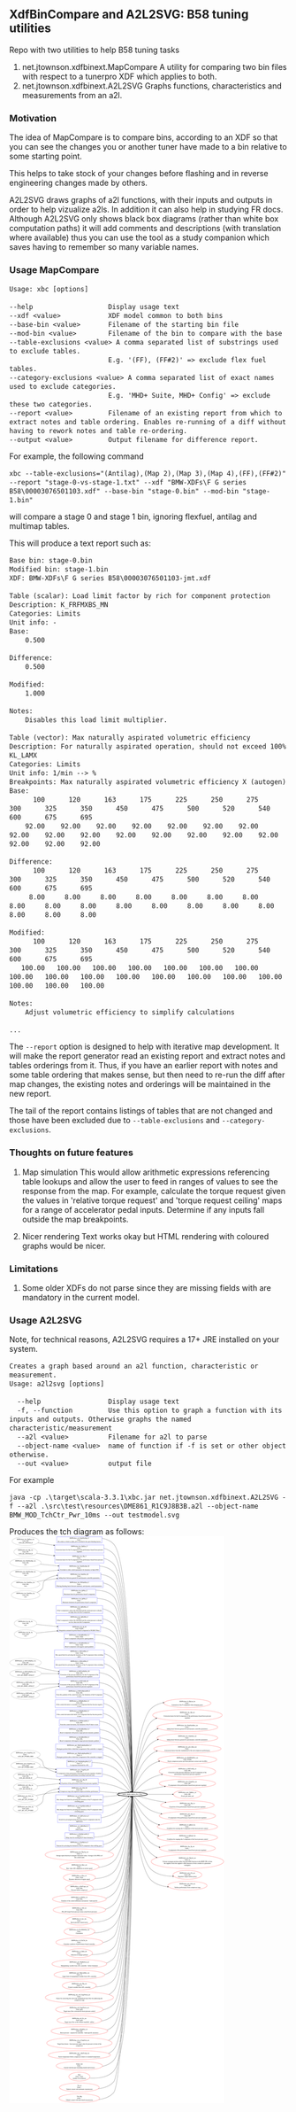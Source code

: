 ## XdfBinCompare and A2L2SVG: B58 tuning utilities 

Repo with two utilities to help B58 tuning tasks
1. net.jtownson.xdfbinext.MapCompare A utility for comparing two bin files with respect to a tunerpro XDF which applies to both.
2. net.jtownson.xdfbinext.A2L2SVG Graphs functions, characteristics and measurements from an a2l.

### Motivation

The idea of MapCompare is to compare bins, according to an XDF so that you can
see the changes you or another tuner have made to a bin relative to some starting point.

This helps to take stock of your changes before flashing and in reverse engineering
changes made by others.

A2L2SVG draws graphs of a2l functions, with their inputs and outputs in order to help vizualize a2ls.
In addition it can also help in studying FR docs. Although A2L2SVG only shows black box diagrams (rather
than white box computation paths) it will add comments and descriptions (with translation where available)
thus you can use the tool as a study companion which saves having to remember so many variable names.

### Usage MapCompare
```shell
Usage: xbc [options]

--help                   Display usage text
--xdf <value>            XDF model common to both bins
--base-bin <value>       Filename of the starting bin file
--mod-bin <value>        Filename of the bin to compare with the base
--table-exclusions <value> A comma separated list of substrings used to exclude tables. 
                         E.g. '(FF), (FF#2)' => exclude flex fuel tables.
--category-exclusions <value> A comma separated list of exact names used to exclude categories. 
                         E.g. 'MHD+ Suite, MHD+ Config' => exclude these two categories.
--report <value>         Filename of an existing report from which to extract notes and table ordering. Enables re-running of a diff without having to rework notes and table re-ordering.
--output <value>         Output filename for difference report.
```

For example, the following command
```shell
xbc --table-exclusions="(Antilag),(Map 2),(Map 3),(Map 4),(FF),(FF#2)" --report "stage-0-vs-stage-1.txt" --xdf "BMW-XDFs\F G series B58\00003076501103.xdf" --base-bin "stage-0.bin" --mod-bin "stage-1.bin"
```
will compare a stage 0 and stage 1 bin, ignoring flexfuel, antilag and multimap tables.

This will produce a text report such as:
```shell
Base bin: stage-0.bin
Modified bin: stage-1.bin
XDF: BMW-XDFs\F G series B58\00003076501103-jmt.xdf

Table (scalar): Load limit factor by rich for component protection
Description: K_FRFMXBS_MN
Categories: Limits
Unit info: -
Base:
    0.500

Difference:
    0.500

Modified:
    1.000

Notes:
    Disables this load limit multiplier.

Table (vector): Max naturally aspirated volumetric efficiency
Description: For naturally aspirated operation, should not exceed 100% KL_LAMX
Categories: Limits
Unit info: 1/min --> %
Breakpoints: Max naturally aspirated volumetric efficiency X (autogen)
Base:
      100      120      163      175      225      250      275      300      325      350      450      475      500      520      540      600      675      695
    92.00    92.00    92.00    92.00    92.00    92.00    92.00    92.00    92.00    92.00    92.00    92.00    92.00    92.00    92.00    92.00    92.00    92.00

Difference:
      100      120      163      175      225      250      275      300      325      350      450      475      500      520      540      600      675      695
     8.00     8.00     8.00     8.00     8.00     8.00     8.00     8.00     8.00     8.00     8.00     8.00     8.00     8.00     8.00     8.00     8.00     8.00

Modified:
      100      120      163      175      225      250      275      300      325      350      450      475      500      520      540      600      675      695
   100.00   100.00   100.00   100.00   100.00   100.00   100.00   100.00   100.00   100.00   100.00   100.00   100.00   100.00   100.00   100.00   100.00   100.00

Notes:
    Adjust volumetric efficiency to simplify calculations
    
...
```

The `--report` option is designed to help with iterative map development. 
It will make the report generator read an existing report and extract notes and tables orderings from it.
Thus, if you have an earlier report with notes and some table ordering that makes sense, but then need to
re-run the diff after map changes, the existing notes and orderings will be maintained in the new report.

The tail of the report contains listings of tables that are not changed and those have been excluded 
due to `--table-exclusions` and `--category-exclusions`.

### Thoughts on future features

1. Map simulation
This would allow arithmetic expressions referencing table lookups and allow the user
to feed in ranges of values to see the response from the map. For example, calculate
the torque request given the values in 'relative torque request' and 'torque request ceiling'
maps for a range of accelerator pedal inputs. Determine if any inputs fall outside the 
map breakpoints.

2. Nicer rendering
Text works okay but HTML rendering with coloured graphs would be nicer.

### Limitations

1. Some older XDFs do not parse since they are missing fields with are mandatory in the current model.

### Usage A2L2SVG

Note, for technical reasons, A2L2SVG requires a 17+ JRE installed on your system.

```shell
Creates a graph based around an a2l function, characteristic or measurement.
Usage: a2l2svg [options]

  --help                 Display usage text
  -f, --function         Use this option to graph a function with its inputs and outputs. Otherwise graphs the named characteristic/measurement
  --a2l <value>          Filename for a2l to parse
  --object-name <value>  name of function if -f is set or other object otherwise.
  --out <value>          output file
```
For example
```shell
java -cp .\target\scala-3.3.1\xbc.jar net.jtownson.xdfbinext.A2L2SVG -f --a2l .\src\test\resources\DME861_R1C9J8B3B.a2l --object-name BMW_MOD_TchCtr_Pwr_10ms --out testmodel.svg
```
Produces the tch diagram as follows:
![TchCtr_Pwr_10ms](src/main/resources/testmodel.svg "testmodel")